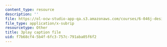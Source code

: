 ```yaml
---
content_type: resource
description: ''
file: https://ol-ocw-studio-app-qa.s3.amazonaws.com/courses/6-046j-design-and-analysis-of-algorithms-spring-2015/f7b68cf45b4f6fc3757c791aba05f6f2_zM5MW5NKZJg.srt
file_type: application/x-subrip
resourcetype: Other
title: 3play caption file
uid: f7b68cf4-5b4f-6fc3-757c-791aba05f6f2
---
```

